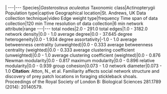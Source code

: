 |
---|---
Species|*Gasterosteus aculeatus*
Taxonomic class|Actinopterygii
Population type|captive
Geographical location|St. Andrews, UK
Data collection technique|video
Edge weight type|frequency
Time span of data collection|120 min
Time resolution of data collection|6 min
network attribute|range
---|---
total nodes|2.0 - 291.0
total edges|1.0 - 3182.0
network density|0.0 - 1.0
average degree|0.0 - 37.645
degree heterogeneity|0.0 - 1.934
degree assortativity|-1.0 - 1.0
average betweenness centrality (unweighted)|0.0 - 0.333
average betweenness centrality (weighted)|0.0 - 0.333
average clustering coefficient (unweighted)|0.0 - 1.0
average clustering coefficient (weighted)|0.0 - 0.876
Newman modularity|0.0 - 0.817
maximum modularity|0.0 - 0.896
relative modularity|0.0 - 0.939
group cohesion|0.073 - 1.0
network diameter|0.073 - 1.0
**Citation**: Atton, N., et al. 
Familiarity affects social network structure and discovery of prey patch locations in foraging stickleback shoals.
 Proceedings of the Royal Society of London B: Biological Sciences 281.1789 (2014): 20140579.